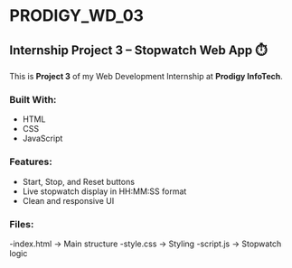 # PRODIGY_WD_03

## Internship Project 3 – Stopwatch Web App ⏱️

This is **Project 3** of my Web Development Internship at **Prodigy InfoTech**.

###  Built With:
- HTML
- CSS
- JavaScript

###  Features:
- Start, Stop, and Reset buttons
- Live stopwatch display in HH:MM:SS format
- Clean and responsive UI

###  Files:
-index.html → Main structure
-style.css → Styling
-script.js → Stopwatch logic
